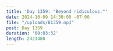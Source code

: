 ```yaml
---
title: 'Day 1359: "Beyond ridiculous."'
date: 2024-10-09 14:30:00 -07:00
file: "/uploads/B1359.mp3"
post: Day 1359
duration: '00:03:32'
length: 2423480
---
```


